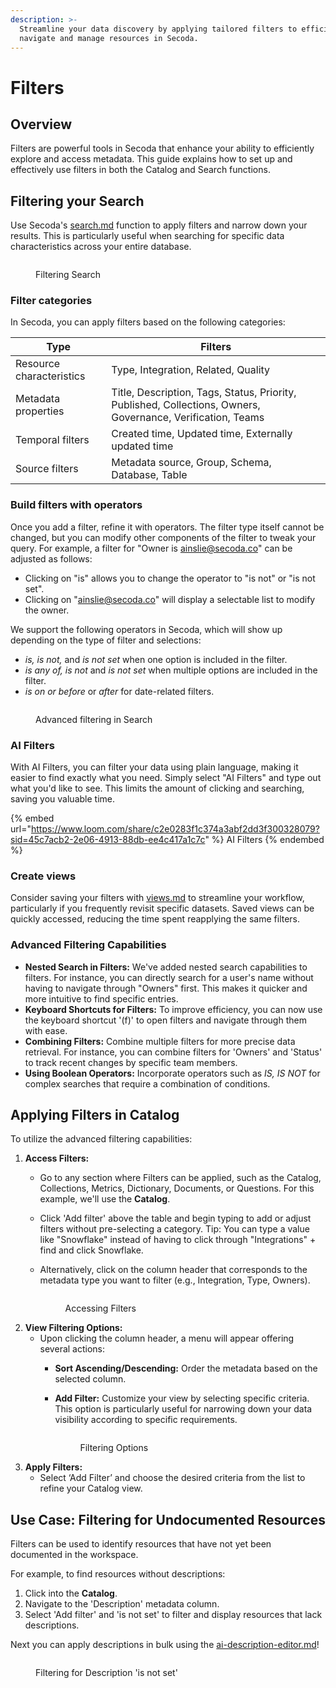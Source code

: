 ```yaml
---
description: >-
  Streamline your data discovery by applying tailored filters to efficiently
  navigate and manage resources in Secoda.
---
```


# Filters

## **Overview**&#x20;

Filters are powerful tools in Secoda that enhance your ability to efficiently explore and access metadata. This guide explains how to set up and effectively use filters in both the Catalog and Search functions.

## **Filtering your Search**

Use Secoda's [search.md](search.md "mention") function to apply filters and narrow down your results. This is particularly useful when searching for specific data characteristics across your entire database.

<figure><img src="../.gitbook/assets/Kapture 2024-05-01 at 10.32.53 (1).gif" alt=""><figcaption><p>Filtering Search</p></figcaption></figure>

### Filter categories

In Secoda, you can apply filters based on the following categories:

| Type                     | Filters                                                                                                     |
| ------------------------ | ----------------------------------------------------------------------------------------------------------- |
| Resource characteristics | Type, Integration, Related, Quality                                                                         |
| Metadata properties      | Title, Description, Tags, Status, Priority, Published, Collections, Owners, Governance, Verification, Teams |
| Temporal filters         | Created time, Updated time, Externally updated time                                                         |
| Source filters           | Metadata source, Group, Schema, Database, Table                                                             |

### Build filters with operators

Once you add a filter, refine it with operators. The filter type itself cannot be changed, but you can modify other components of the filter to tweak your query. For example, a filter for "Owner is ainslie@secoda.co" can be adjusted as follows:

* Clicking on "is" allows you to change the operator to "is not" or "is not set".
* Clicking on "ainslie@secoda.co" will display a selectable list to modify the owner.

We support the following operators in Secoda, which will show up depending on the type of filter and selections:

* _is, is not,_ and _is not set_ when one option is included in the filter.
* _is any of, is not_ and _is not set_ when multiple options are included in the filter.
* _is on or before_ or _after_ for date-related filters.

<figure><img src="../.gitbook/assets/Kapture 2024-05-20 at 17.28.39.gif" alt=""><figcaption><p>Advanced filtering in Search</p></figcaption></figure>

### AI Filters

With AI Filters, you can filter your data using plain language, making it easier to find exactly what you need. Simply select "AI Filters" and type out what you'd like to see. This limits the amount of clicking and searching, saving you valuable time.

{% embed url="https://www.loom.com/share/c2e0283f1c374a3abf2dd3f300328079?sid=45c7acb2-2e06-4913-88db-ee4c417a1c7c" %}
AI Filters
{% endembed %}

### Create views

Consider saving your filters with [views.md](views.md "mention") to streamline your workflow, particularly if you frequently revisit specific datasets. Saved views can be quickly accessed, reducing the time spent reapplying the same filters.

### **Advanced Filtering Capabilities**

* **Nested Search in Filters:** We've added nested search capabilities to filters. For instance, you can directly search for a user's name without having to navigate through "Owners" first. This makes it quicker and more intuitive to find specific entries.
* **Keyboard Shortcuts for Filters:** To improve efficiency, you can now use the keyboard shortcut '(f)' to open filters and navigate through them with ease.
* **Combining Filters:** Combine multiple filters for more precise data retrieval. For instance, you can combine filters for 'Owners' and 'Status' to track recent changes by specific team members.
* **Using Boolean Operators:** Incorporate operators such as _IS, IS NOT_ for complex searches that require a combination of conditions.

## **Applying Filters in Catalog**

To utilize the advanced filtering capabilities:

1. **Access Filters:**
   * Go to any section where Filters can be applied, such as the Catalog, Collections, Metrics, Dictionary, Documents, or Questions. For this example, we'll use the **Catalog**.
   * Click 'Add filter' above the table and begin typing to add or adjust filters without pre-selecting a category. Tip: You can type a value like "Snowflake" instead of having to click through "Integrations" + find and click Snowflake.
   *   Alternatively, click on the column header that corresponds to the metadata type you want to filter (e.g., Integration, Type, Owners).

       <figure><img src="../.gitbook/assets/Kapture 2024-06-10 at 12.11.31.gif" alt=""><figcaption><p>Accessing Filters</p></figcaption></figure>
2. **View Filtering Options:**
   * Upon clicking the column header, a menu will appear offering several actions:
     * **Sort Ascending/Descending:** Order the metadata based on the selected column.
     *   **Add Filter:** Customize your view by selecting specific criteria. This option is particularly useful for narrowing down your data visibility according to specific requirements.&#x20;

         <figure><img src="../.gitbook/assets/Screenshot 2024-06-10 at 12.15.14 PM.png" alt=""><figcaption><p>Filtering Options</p></figcaption></figure>
3. **Apply Filters:**
   * Select ‘Add Filter’ and choose the desired criteria from the list to refine your Catalog view.

## **Use Case: Filtering for Undocumented Resources**

Filters can be used to identify resources that have not yet been documented in the workspace.

For example, to find resources without descriptions:

1. Click into the **Catalog**.
2. Navigate to the 'Description' metadata column.
3. Select 'Add filter' and 'is not set' to filter and display resources that lack descriptions.

Next you can apply descriptions in bulk using the [ai-description-editor.md](../resource-and-metadata-management/add-documentation/ai-description-editor.md "mention")!

<figure><img src="../.gitbook/assets/Kapture 2024-06-10 at 12.18.17.gif" alt=""><figcaption><p>Filtering for Description 'is not set'</p></figcaption></figure>
